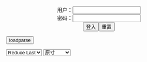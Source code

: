 <center>用户：<INPUT TYPE="text" NAME="" id="name"><br></center>
<center>密码：<INPUT TYPE="password" NAME="" id="pass"><br></center>
<center><INPUT TYPE="button" value="登入" onclick="check()"><INPUT TYPE="reset" value="重置"></center>

<div style="display: none" id="mdm" name="dmd">
  <button onclick="location.reload()">Cover 0</button>
</div>

<button style="display: none" name="dmd" onclick="toggleb()">toggle</button>
<button onclick="loadparse()">loadparse</button>

<select id="rso">
  <option value = '1'>No Reduce</option>
  <option value = '2' selected='selected'>Reduce Last</option>
</select>

<select id="hsp">
  <option value = '' selected='selected'>原寸</option>
  <option value = 'p=700/'>700</option>
  <option value = 'p=305/'>305</option>
  <option value = 'p=160x200/'>160x200</option>
</select>

<br>
<div style="display: none" id="mdc" name="dmd">
</div>

<pre style="display: none" id = "raw">
<!-- 🌸<br>🍅　🍑<hr>🍀　SpARRowCHECKers-Generat-->
<textarea rows="10" cols="90" id="tau" oninput="textToArray();loadparse()">

</textarea><br><!-- 🍀<br>🍑　🍅<hr>🌸 -->

<textarea rows="30" cols="100" id="tar" oninput="loadparse()">

https://u3y8v8u4.ackcdn.net/library/319620/e665ad57d30c85213dcd2c119dfb321cc9556bb1.mp4

Air crash
https://u3y8v8u4.ackcdn.net/library/319620/8c19a222d9ce0a9a872d370a923619b5286857ba.mp4

芭比q
https://s3t3d2y7.ackcdn.net/library/498536/e23898a8f2cf597856b8c4f03f139b3007249617.mp4

小广告，7天，增大
https://u3y8v8u4.ackcdn.net/library/603634/9b61f7c8ab6af03071b9c06e191c770c414da652.mp4
https://u3y8v8u3.ackcdn.net/library/603634/817f93c743f7f6572212c01f40bca8ddba79286f.mp4
https://u3y8v8u3.ackcdn.net/library/603634/ca132bd27c9b7fdd03728d305207f159ae326c44.mp4
https://u3y8v8u4.ackcdn.net/library/603634/9864e0d500d30b122903235c4bb00b7853fded88.mp4

g产抖音
https://u3y8v8u4.ackcdn.net/library/742358/938964dbfe6e3d31e93ec38db1c219f183bdba89.mp4

https://ja.hentai-img.com/image/artist-badapple--badapple-3/
https://static12.hentai-img.com/upload/20210426/763/780619/1.jpg

https://ja.hentai-img.com/image/artist-galleries--yq-4/

<font size="2"><b>
[Cosplay][8K]蠢沫沫 NO.140 2B-黑婚纱 2B-Black Wedding Dress - 8k Cosplay Zone</b></font><br>
https://www.8kcosplay.com/2022/01/24/8kcosplay/%e8%a0%a2%e6%b2%ab%e6%b2%ab/cosplay8k%e8%a0%a2%e6%b2%ab%e6%b2%ab-no-140-2b-%e9%bb%91%e5%a9%9a%e7%ba%b1-2b-black-wedding-dress/

https://images.free4.xyz/image/27XHg
https://images.free4.xyz/images/2022/01/22/27XHg.jpg

<font size="1" style="color:#DCDCDC"><b>2022/1/30 下午10:05:10</b></font><br>

<font size="2"><b>
[Cosplay][8K]皮皮奶可可爱了啦 NO.43 Vol.28 地狱新娘 Hell Bride - 8k Cosplay Zone</b></font><br>
https://www.8kcosplay.com/2022/01/24/8kcosplay/%e7%9a%ae%e7%9a%ae%e5%a5%b6%e5%8f%af%e5%8f%af%e7%88%b1%e4%ba%86%e5%95%a6cosplay/cosplay8k%e7%9a%ae%e7%9a%ae%e5%a5%b6%e5%8f%af%e5%8f%af%e7%88%b1%e4%ba%86%e5%95%a6-no-43-vol-28-%e5%9c%b0%e7%8b%b1%e6%96%b0%e5%a8%98-hell-bride/

https://images.free4.xyz/images/2022/01/22/275lP.jpg

<font size="1" style="color:#DCDCDC"><b>2022/1/30 下午10:01:09</b></font><br>

<font size="2"><b>
ぽっちゃりボディな女の子がオトナの悪戯してくれる画像って、結構ヌケるんだよな[32枚] - ３次エロ画像 - エロ画像</b></font><br>
https://ja.porn-images-xxx.com/image/the-image-that-a-chubby-body-girl-mischievously-plays-of-otona-is-quite-nuke-32-photos/

https://static9.porn-images-xxx.com/upload/20211208/954/976551/p=700/1.jpg
https://static9.porn-images-xxx.com/upload/20211208/954/976551/p=700/11.jpg
https://static9.porn-images-xxx.com/upload/20211208/954/976551/p=700/18.jpg
https://static9.porn-images-xxx.com/upload/20211208/954/976551/p=700/21.jpg
https://static9.porn-images-xxx.com/upload/20211208/954/976551/p=700/22.jpg

<font size="1" style="color:#DCDCDC"><b>2022/1/27 下午2:03:10</b></font><br>

<font size="2"><b>
Does anyone know his name? - エロコスプレ</b></font><br>
https://ja.hentai-cosplays.com/image/does-anyone-know-his-name/

https://static6.hentai-cosplays.com/upload/20220127/287/293776/1.jpg
https://static6.hentai-cosplays.com/upload/20220127/287/293776/2.jpg

<font size="1" style="color:#DCDCDC"><b>2022/1/27 下午2:00:26</b></font><br>

<font size="2"><b>
【サキュバス】セクシー小悪魔【コスプレ】 AV女優 - ３次エロ画像 - エロ画像</b></font><br>
https://ja.porn-images-xxx.com/image/sexy-little-devil-cosplay-av-actress/

https://static10.porn-images-xxx.com/upload/20220125/1089/1114429/p=700/1.jpg
https://static10.porn-images-xxx.com/upload/20220125/1089/1114429/p=700/15.jpg
https://static10.porn-images-xxx.com/upload/20220125/1089/1114429/p=700/17.jpg
https://static10.porn-images-xxx.com/upload/20220125/1089/1114429/p=700/36.jpg

<font size="1" style="color:#DCDCDC"><b>2022/1/26 下午8:44:34</b></font><br>

<font size="2"><b>
Ochako Uraraka (Sweetie Fox) - エロコスプレ</b></font><br>
https://ja.hentai-cosplays.com/image/ochako-uraraka-sweetie-fox/

https://static6.hentai-cosplays.com/upload/20220124/285/291435/2.jpg
https://static6.hentai-cosplays.com/upload/20220124/285/291435/5.jpg

<font size="1" style="color:#DCDCDC"><b>2022/1/25 下午5:20:29</b></font><br>

<font size="2"><b>
JKコス美女が制服でエロい体で誘惑してくる画像でオナろうぜ！[42枚] - ３次エロ画像 - エロ画像</b></font><br>
https://ja.porn-images-xxx.com/image/lets-seduce-jk-kos-beauty-with-an-erotic-body-in-uniform-42-photos/

https://static10.porn-images-xxx.com/upload/20220122/1087/1112197/1.jpg
https://static10.porn-images-xxx.com/upload/20220122/1087/1112197/17.jpg
https://static10.porn-images-xxx.com/upload/20220122/1087/1112197/34.jpg

<font size="1" style="color:#DCDCDC"><b>2022/1/24 下午1:36:48</b></font><br>

<font size="2"><b>
デカ尻JKエロ画像66枚 ケツが大きい安産型な女子校生コスプレから素人まで集めてみた - ３次エロ画像 - エロ画像</b></font><br>
https://ja.porn-images-xxx.com/image/deca-ass-jk-erotic-image-66-sheets-i-collected-from-easy-schoolgirl-cosplay-to-amateur-with-big-ass/

https://static10.porn-images-xxx.com/upload/20220121/1080/1105734/1.jpg
https://static10.porn-images-xxx.com/upload/20220121/1080/1105734/4.jpg
https://static10.porn-images-xxx.com/upload/20220121/1080/1105734/21.jpg
https://static10.porn-images-xxx.com/upload/20220121/1080/1105734/30.jpg
https://static10.porn-images-xxx.com/upload/20220121/1080/1105734/31.jpg
https://static10.porn-images-xxx.com/upload/20220121/1080/1105734/32.jpg
https://static10.porn-images-xxx.com/upload/20220121/1080/1105734/48.jpg
https://static10.porn-images-xxx.com/upload/20220121/1080/1105734/49.jpg
https://static10.porn-images-xxx.com/upload/20220121/1080/1105734/51.jpg

<font size="1" style="color:#DCDCDC"><b>2022/1/24 上午10:48:09</b></font><br>

<font size="2"><b>
抜けるオナニーネタまとめ Vol.359 画像108枚 - ３次エロ画像 - エロ画像</b></font><br>
https://ja.porn-images-xxx.com/image/missing-masturbation-neta-summary-vol359-108-images/

https://static8.porn-images-xxx.com/upload/20210308/906/926837/2.jpg
https://static8.porn-images-xxx.com/upload/20210308/906/926837/10.jpg
https://static8.porn-images-xxx.com/upload/20210308/906/926837/36.jpg
https://static8.porn-images-xxx.com/upload/20210308/906/926837/62.jpg
https://static8.porn-images-xxx.com/upload/20210308/906/926837/66.jpg
https://static8.porn-images-xxx.com/upload/20210308/906/926837/107.jpg
https://static8.porn-images-xxx.com/upload/20210308/906/926837/109.jpg
https://static8.porn-images-xxx.com/upload/20210308/906/926837/101.jpg
https://static8.porn-images-xxx.com/upload/20210308/906/926837/114.jpg

<font size="1" style="color:#DCDCDC"><b>2022/1/18 下午8:42:25</b></font><br>

<font size="2"><b>
【あまつ様】えちえちコスプレイヤー「#私の太ももが性癖に刺さる人に届いてほしい」画像291枚 - エロコスプレ</b></font><br>
https://ja.hentai-cosplays.com/image/alasta-sama-echiechi-cosplayer--291-images/

https://static4.porn-images-xxx.com/upload/20190714/685/700918/5.jpg

<font size="1" style="color:#DCDCDC"><b>2022/1/18 下午3:32:44</b></font><br>

<font size="2"><b>
コスプレイヤー桃色れく セミヌード！ - エロコスプレ</b></font><br>
https://ja.hentai-cosplays.com/image/cosplayer-peach-yeru-semi-nude/

https://static4.porn-images-xxx.com/upload/20190715/685/701106/p=700/8.jpg
https://static4.porn-images-xxx.com/upload/20190715/685/701106/p=700/13.jpg
https://static4.porn-images-xxx.com/upload/20190715/685/701106/p=700/14.jpg
https://static4.porn-images-xxx.com/upload/20190715/685/701106/p=700/27.jpg
https://static4.porn-images-xxx.com/upload/20190715/685/701106/p=700/28.jpg

<font size="1" style="color:#DCDCDC"><b>2022/1/18 下午2:53:37</b></font><br>

<font size="2"><b>
[milklimxxx] 【DL限定】レイヤーオナホ嬢を呼びつけむちまん肉に押し潰される素股プレイを堪能！ テ◯ファのコスプレ姿で全身使っておちんぽしごかれまくりの最後は裏オプで本気イキッ！！ [milklimxxx] 【DL限定】レイヤーオナホ嬢を呼びつけむちまん肉に押し潰される素股プレイを堪能！ テ◯ファのコスプレ姿で全身使っておちんぽしごかれまくりの最後は裏オプで本気イキッ！！ - エロコスプレ</b></font><br>
https://ja.hentai-cosplays.com/image/milklimxxx-dl--milklimxxx-dl-/

https://static6.hentai-cosplays.com/upload/20211218/259/264732/p=700/21.jpg
https://static6.hentai-cosplays.com/upload/20211218/259/264732/p=700/22.jpg
https://static6.hentai-cosplays.com/upload/20211218/259/264732/p=700/23.jpg
https://static6.hentai-cosplays.com/upload/20211218/259/264732/p=700/24.jpg
https://static6.hentai-cosplays.com/upload/20211218/259/264732/p=700/45.jpg
https://static6.hentai-cosplays.com/upload/20211218/259/264732/p=700/49.jpg
https://static6.hentai-cosplays.com/upload/20211218/259/264732/p=700/50.jpg
https://s3t3d2y7.ackcdn.net/library/742358/39d24a211c3f93d5793bfa1fc90347b201953a7b.webp

<font size="1" style="color:#DCDCDC"><b>2022/1/18 下午2:03:02</b></font><br>

<font size="2"><b>
Yorkie 夏鸽鸽 – Cow - エロコスプレ</b></font><br>
https://ja.hentai-cosplays.com/image/yorkie-summer-sardine--cow/

https://static5.hentai-cosplays.com/upload/20211209/251/256359/p=700/12.jpg

<font size="1" style="color:#DCDCDC"><b>2022/1/17 下午8:08:58</b></font><br>

<font size="2"><b>
Meladinha - Tatsumaki - エロコスプレ</b></font><br>
https://ja.hentai-cosplays.com/image/meladinha-tatsumaki/

https://static4.hentai-cosplays.com/upload/20210608/227/231563/12.jpg
https://static4.hentai-cosplays.com/upload/20210608/227/231563/13.jpg
https://static4.hentai-cosplays.com/upload/20210608/227/231563/14.jpg

<font size="1" style="color:#DCDCDC"><b>2022/1/17 下午4:50:51</b></font><br>

<font size="2"><b>
是一只熊仔吗 NO.011 碧蓝航线 光荣 [30P-131MB] 是一只熊仔吗 NO.011 碧蓝航线 光荣 [30P-131MB] - エロコスプレ</b></font><br>
https://ja.hentai-cosplays.com/image/-no011---30p-131mb--no011---30p-131mb/

https://static6.hentai-cosplays.com/upload/20220117/280/286090/9.jpg
https://static6.hentai-cosplays.com/upload/20220117/280/286090/p=700/12.jpg
https://static6.hentai-cosplays.com/upload/20220117/280/286090/p=700/19.jpg
https://static6.hentai-cosplays.com/upload/20220117/280/286090/p=700/15.jpg
https://static6.hentai-cosplays.com/upload/20220117/280/286090/p=700/19.jpg
https://static6.hentai-cosplays.com/upload/20220117/280/286090/p=700/21.jpg
https://static6.hentai-cosplays.com/upload/20220117/280/286090/p=700/22.jpg
https://static6.hentai-cosplays.com/upload/20220117/280/286090/p=700/28.jpg

<font size="1" style="color:#DCDCDC"><b>2022/1/17 下午3:59:53</b></font><br>

<font size="2"><b>
奈汐酱 - 插件小狐狸 [60P241M] - 乐摄图-乐摄图</b></font><br>
https://www.leshetu.com/xz/wlj/18870.html

https://img.156135784.xyz/images/2021/12/17/fdf06347c8ae800a448b7ffa6bb7d93b.jpg
https://img.156135784.xyz/images/2021/12/17/cee644869983e7dcecfffd7680052bdd.jpg

<font size="1" style="color:#DCDCDC"><b>2022/1/17 上午10:51:42</b></font><br>

<font size="2"><b>
铭铭Kizami Vol.030 写真+自撮り [113P325M] - 乐摄图-乐摄图</b></font><br>
https://www.leshetu.com/xz/wlj/18873.html

https://img.156135784.xyz/images/2021/12/17/bef50f73c203474d794814cfefac8129.jpg
https://img.156135784.xyz/images/2021/12/17/cc7f802f9308a4642aff8bcfd92fd7ed.jpg
https://img.156135784.xyz/images/2021/12/17/058c5624bc9dad24f06bfcb4f13e64dc.jpg

<font size="1" style="color:#DCDCDC"><b>2022/1/17 上午10:50:28</b></font><br>

<font size="2"><b>
麻花麻花酱 - 红内衣 [20P234M] - 乐摄图-乐摄图</b></font><br>
https://www.leshetu.com/xz/wlj/18880.html

https://img.156135784.xyz/images/2021/12/17/86336e3f98734fad78466dda18b93c81.jpg
https://img.156135784.xyz/images/2021/12/17/d1d8c89ad71b38dc092576c4401f72cb.jpg

<font size="1" style="color:#DCDCDC"><b>2022/1/17 上午10:48:36</b></font><br>

<font size="2"><b>
DJAWA - Swimming Lessons #2 [76P583M] - 乐摄图-乐摄图</b></font><br>
https://www.leshetu.com/xz/wlj/18468.html

https://img.156135784.xyz/images/2021/10/28/6467d5c75daeaed57cd7dc3dfc68c380.jpg

<font size="1" style="color:#DCDCDC"><b>2022/1/17 上午10:47:57</b></font><br>

<font size="2"><b>
Nyako喵子 - 獣耳彼女2 [200P2V699M] - 乐摄图-乐摄图</b></font><br>
https://www.leshetu.com/xz/wlj/18994.html

https://img.156135784.xyz/images/2021/12/17/47ee1dc40271a2132993276f902d7bda.jpg

<font size="1" style="color:#DCDCDC"><b>2022/1/17 上午10:45:35</b></font><br>

<font size="2"><b>
DJAWA - Swimming Lessons #8 [138P2.28G] - 乐摄图-乐摄图</b></font><br>
https://www.leshetu.com/xz/wlj/18914.html

https://img.156135784.xyz/images/2021/12/17/0b534e1381201b9837e0fa12c102af32.jpg
https://img.156135784.xyz/images/2021/12/17/8763778e22c27600647f24325b724a94.jpg

<font size="1" style="color:#DCDCDC"><b>2022/1/17 上午10:35:52</b></font><br>

<font size="2"><b>
DJAWA - Kitsune Miko (A ver) [65P557M] - 乐摄图-乐摄图</b></font><br>
https://www.leshetu.com/xz/wlj/18917.html

https://img.156135784.xyz/images/2021/12/17/bfb14c23e6d806cb1e4137b639ebcae5.jpg
https://img.156135784.xyz/images/2021/12/17/bbf554321514a9b8319b62cd51823954.jpg

<font size="1" style="color:#DCDCDC"><b>2022/1/17 上午10:30:02</b></font><br>

<font size="2"><b>
是本末末 - 竞泳水着 [31P192M] - 乐摄图-乐摄图</b></font><br>
https://www.leshetu.com/xz/wlj/19029.html

https://img.156135784.xyz/images/2022/01/12/17dc873772e1ed637dcbb170032268e6.jpg
https://img.156135784.xyz/images/2022/01/12/19f6d7b905eba9f375a428b87183e0dc.jpg
https://img.156135784.xyz/images/2022/01/12/3c769b319e90508ad9c41a29c87b4ad4.jpg
https://img.156135784.xyz/images/2022/01/12/7d8bdff3d5bb646e98d9a6a26373e821.jpg
https://img.156135784.xyz/images/2022/01/12/85f08c232f87de0a23e325021cb2ce67.jpg

<font size="1" style="color:#DCDCDC"><b>2022/1/17 上午10:27:17</b></font><br>

<font size="2"><b>
Shiro Kitsune - E-Girl [54P339M] - 乐摄图-乐摄图</b></font><br>
https://www.leshetu.com/xz/wlj/15744.html

https://img.156135784.xyz/images/2020/10/23/a36ed59ada1231414b7495c88a2a2bcf.jpg

<font size="1" style="color:#DCDCDC"><b>2022/1/17 上午10:24:06</b></font><br>

Town of sins
https://gamesathletes.com/ts/ts_0920/land_ts_180920_en/image/bg.jpg

<font size="2"><b>
猫・うさぎのエロ画像 part10 - ３次エロ画像 - エロ画像</b></font><br>
https://ja.porn-images-xxx.com/image/erotic-images-of-cats-and-rabbits-part10/

https://static9.porn-images-xxx.com/upload/20211023/935/957361/p=700/8.jpg
https://static9.porn-images-xxx.com/upload/20211023/935/957361/p=700/18.jpg

<font size="1" style="color:#DCDCDC"><b>2022/1/13 下午2:20:09</b></font><br>

<font size="2"><b>
ナースがエロい顔してる画像の素晴らしさを実感するスレ[32枚] - エロコスプレ</b></font><br>
https://ja.hentai-cosplays.com/image/a-slle-that-realizes-the-splendor-of-the-image-that-nurse-has-an-erotic-face-32-sheets/

https://static9.porn-images-xxx.com/upload/20211208/948/970000/14.jpg
https://static9.porn-images-xxx.com/upload/20211208/948/970000/25.jpg
https://static9.porn-images-xxx.com/upload/20211208/948/970000/29.jpg
https://static9.porn-images-xxx.com/upload/20211208/948/970000/31.jpg

<font size="1" style="color:#DCDCDC"><b>2022/1/12 下午2:52:52</b></font><br>

<font size="2"><b>
【ナース】注射しちゃうぞ【コスプレ】 AV女優 - ３次エロ画像 - エロ画像</b></font><br>
https://ja.porn-images-xxx.com/image/nurse-ill-inject-you-cosplay-av-actress/

https://static10.porn-images-xxx.com/upload/20220101/1006/1029395/p=700/1.jpg

<font size="1" style="color:#DCDCDC"><b>2022/1/12 下午2:25:08</b></font><br>

<font size="2"><b>
えちえちな体で癒してくれる、エロコスプレナースの精子抜き治療画像 Vol.28 - ３次エロ画像 - エロ画像</b></font><br>
https://ja.porn-images-xxx.com/image/sperm-removal-treatment-image-of-erotic-cosplay-nurse-that-heals-with-a-sexy-body-vol28/

https://static10.porn-images-xxx.com/upload/20220109/1018/1042297/p=700/1.jpg
https://static10.porn-images-xxx.com/upload/20220109/1018/1042297/p=700/2.jpg
https://static10.porn-images-xxx.com/upload/20220109/1018/1042297/p=700/3.jpg
https://static10.porn-images-xxx.com/upload/20220109/1018/1042297/p=700/4.jpg
https://static10.porn-images-xxx.com/upload/20220109/1018/1042297/p=700/18.jpg
https://static10.porn-images-xxx.com/upload/20220109/1018/1042297/p=700/19.jpg
https://static10.porn-images-xxx.com/upload/20220109/1018/1042297/p=700/47.jpg
https://static10.porn-images-xxx.com/upload/20220109/1018/1042297/p=700/49.jpg
https://static10.porn-images-xxx.com/upload/20220109/1018/1042297/p=700/50.jpg
https://static10.porn-images-xxx.com/upload/20220109/1018/1042297/p=700/51.jpg
https://static10.porn-images-xxx.com/upload/20220109/1018/1042297/p=700/52.jpg
https://static10.porn-images-xxx.com/upload/20220109/1018/1042297/p=700/53.jpg

<font size="1" style="color:#DCDCDC"><b>2022/1/12 下午2:05:11</b></font><br>

<font size="2"><b>
逆バニーエロ画像84枚 おっぱいもマンコも尻も丸出しな変態バニースーツ集めてみた - ３次エロ画像 - エロ画像</b></font><br>
https://ja.porn-images-xxx.com/image/reverse-bunny-erotic-image-84-sheets-i-tried-to-collect-a-perverted-bunny-suit-with-full-and-buttocks/

https://static10.porn-images-xxx.com/upload/20220111/1020/1044131/p=700/2.jpg
https://static10.porn-images-xxx.com/upload/20220111/1020/1044131/p=700/3.jpg
https://static10.porn-images-xxx.com/upload/20220111/1020/1044131/p=700/5.jpg
https://static10.porn-images-xxx.com/upload/20220111/1020/1044131/p=700/7.jpg
https://static10.porn-images-xxx.com/upload/20220111/1020/1044131/p=700/8.jpg
https://static10.porn-images-xxx.com/upload/20220111/1020/1044131/p=700/9.jpg
https://static10.porn-images-xxx.com/upload/20220111/1020/1044131/p=700/23.jpg
https://static10.porn-images-xxx.com/upload/20220111/1020/1044131/p=700/38.jpg
https://static10.porn-images-xxx.com/upload/20220111/1020/1044131/p=700/41.jpg
https://static10.porn-images-xxx.com/upload/20220111/1020/1044131/p=700/44.jpg
https://static10.porn-images-xxx.com/upload/20220111/1020/1044131/p=700/47.jpg
https://static10.porn-images-xxx.com/upload/20220111/1020/1044131/p=700/57.jpg
https://static10.porn-images-xxx.com/upload/20220111/1020/1044131/p=700/81.jpg

<font size="1" style="color:#DCDCDC"><b>2022/1/12 上午11:50:20</b></font><br>

<font size="2"><b>
[my suite (Atsuki)] - Tamamo Vitch - エロコスプレ</b></font><br>
https://ja.hentai-cosplays.com/image/my-suite-atsuki-tamamo-vitch/

https://static6.hentai-cosplays.com/upload/20220112/276/282270/15.jpg
https://static6.hentai-cosplays.com/upload/20220112/276/282270/27.jpg
https://static6.hentai-cosplays.com/upload/20220112/276/282270/71.jpg
https://static6.hentai-cosplays.com/upload/20220112/276/282270/72.jpg
https://static6.hentai-cosplays.com/upload/20220112/276/282270/73.jpg
https://static6.hentai-cosplays.com/upload/20220112/276/282270/74.jpg
https://static6.hentai-cosplays.com/upload/20220112/276/282270/76.jpg
https://static6.hentai-cosplays.com/upload/20220112/276/282270/77.jpg

<font size="1" style="color:#DCDCDC"><b>2022/1/12 上午11:43:11</b></font><br>

<font size="2"><b>
Coser@白银81 女仆2021 - エロコスプレ</b></font><br>
https://ja.hentai-cosplays.com/image/coser-hakuba-81-womens2021/

https://static5.hentai-cosplays.com/upload/20211209/250/255883/p=700/65.jpg
https://static5.hentai-cosplays.com/upload/20211209/250/255883/p=700/66.jpg
https://static5.hentai-cosplays.com/upload/20211209/250/255883/p=700/97.jpg
https://static5.hentai-cosplays.com/upload/20211209/250/255883/98.jpg
https://static5.hentai-cosplays.com/upload/20211209/250/255883/99.jpg
https://static5.hentai-cosplays.com/upload/20211209/250/255883/100.jpg
https://static5.hentai-cosplays.com/upload/20211209/250/255883/101.jpg
https://static5.hentai-cosplays.com/upload/20211209/250/255883/102.jpg
https://static5.hentai-cosplays.com/upload/20211209/250/255883/103.jpg
https://static5.hentai-cosplays.com/upload/20211209/250/255883/p=700/104.jpg

<font size="1" style="color:#DCDCDC"><b>2022/1/10 上午10:52:25</b></font><br>

<font size="2"><b>
Alina Becker - Zelda Cosplay - エロコスプレ</b></font><br>
https://ja.hentai-cosplays.com/image/alina-becker-zelda-cosplay/

https://static6.hentai-cosplays.com/upload/20220109/275/280624/p=700/1.jpg
https://static6.hentai-cosplays.com/upload/20220109/275/280624/p=700/2.jpg
https://static6.hentai-cosplays.com/upload/20220109/275/280624/p=700/4.jpg
https://static6.hentai-cosplays.com/upload/20220109/275/280624/p=700/6.jpg
https://static6.hentai-cosplays.com/upload/20220109/275/280624/p=700/8.jpg
https://static6.hentai-cosplays.com/upload/20220109/275/280624/21.jpg

<font size="1" style="color:#DCDCDC"><b>2022/1/10 上午9:50:50</b></font><br>

<font size="2"><b>
[習呆呆] Mai Sakurajima (Bunny) - エロコスプレ</b></font><br>
https://ja.hentai-cosplays.com/image/xi-stunned-mai-sakurajima-bunny/

https://static5.hentai-cosplays.com/upload/20211208/248/253502/p=700/1.jpg
https://static5.hentai-cosplays.com/upload/20211208/248/253502/p=700/5.jpg
https://static5.hentai-cosplays.com/upload/20211208/248/253502/26.jpg
https://static5.hentai-cosplays.com/upload/20211208/248/253502/27.jpg
https://static5.hentai-cosplays.com/upload/20211208/248/253502/28.jpg
https://static5.hentai-cosplays.com/upload/20211208/248/253502/p=700/33.jpg
https://static5.hentai-cosplays.com/upload/20211208/248/253502/p=700/35.jpg
https://static5.hentai-cosplays.com/upload/20211208/248/253502/p=700/36.jpg

https://theonlygames.com/common/tr/ce/land_ce_110720_2_en/image/c3.png

<font size="1" style="color:#DCDCDC"><b>2022/1/10 上午9:49:00</b></font><br>

</textarea>
</pre>

<script src="https://cdn.jsdelivr.net/npm/jquery@3.5.1/dist/jquery.min.js"></script>

<link rel="stylesheet" href="https://cdn.jsdelivr.net/gh/fancyapps/fancybox@3.5.7/dist/jquery.fancybox.min.css" />
<script src="https://cdn.jsdelivr.net/gh/fancyapps/fancybox@3.5.7/dist/jquery.fancybox.min.js"></script>

<script type="text/javascript">

var __urlRegex = /(\b(https?|ftp|file):\/\/[-A-Z0-9+&@#\/%?=~_|!:,.;]*[-A-Z0-9+&@#\/%=~_|])/ig;
var __imgRegex = /\.(?:jpe?g|gif|png)$/i;

textToArray();
loadparse();

function parseURL($string){

    var exp = __urlRegex;
    return $string.replace(exp,function(match){
            __imgRegex.lastIndex=0;
            if(__imgRegex.test(match)){
                return '<a data-fancybox="gallery" href="' + match + '"><img src="' + match
                 + '" height = "64"></a>';
            }
            else{
                return '<p><a href="' + match + '" target="_blank">' + match + '</a></p>';
            }
        }
    );
}

function textToArray(){
  var textArea = document.getElementById("tau");
  var arrayFromTextArea = textArea.value.split(String.fromCharCode(10));
  for ( var i = 0; i < arrayFromTextArea.length; i++ ) {
    generateM(arrayFromTextArea[i]);
  }
}

function generateM(url) {
  mdm.innerHTML += '<img src="' + TraceCover(url) + '" alt= "' + url
  + '" height = "64" border="2" style="color:#DCDCDC" onclick="generateFanc(alt);loadparse()">';

}

function TraceCover(url) {
  var SegmentArr = url.split('/');

  var Extens = SegmentArr.slice(-1).join().split('.').pop();
  var SegmentCount = SegmentArr.length - 2;

  var TopHalf = SegmentArr.slice(0,SegmentCount).join('/');

  return TopHalf + '/p=160x200/1.' + Extens + '\n';

}

function generateFanc(url) {
  var SegmentArr = url.split('/');
  var GeneratCount = SegmentArr.slice(-1).join().split('.').shift();
  var Extens = SegmentArr.slice(-1).join().split('.').pop();
  var SegmentCount = SegmentArr.length;
  var ReduceSegments = document.getElementById('rso').value;
  var HentaiSizeP = document.getElementById('hsp').value;
  var TopHalf = SegmentArr.slice(0,SegmentCount - ReduceSegments).join('/');
  tar.innerHTML = '';

  for (var j = 1; j <= GeneratCount; j++) {
    tar.innerHTML += TopHalf + '/' + HentaiSizeP + j + '.' + Extens + '\n';
  }
}

function loadparse() {
  mdc.innerHTML = parseURL(tar.value);
}

function check(){
  var name=document.getElementById("name").value;
  var pass=document.getElementById("pass").value;
  if(name==!/[^\s]/.test(new Date().getTime()) && pass==String.fromCharCode(window.atob("MTIx"))){
    var nd = document.getElementsByName("dmd");
    for (var i = 0; i <= nd.length; i++) {
      nd[i].style.display = "";
      }
      }else{
      }
}

function toggleb() {
  var x = document.getElementById("raw");
  if (x.style.display === "none") {
    x.style.display = "";
  } else {
    x.style.display = "none";
  }
}

</script>
